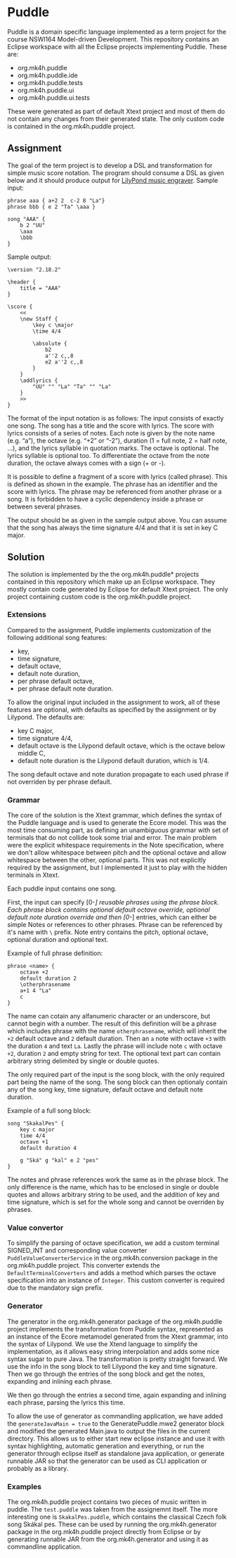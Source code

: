 # Puddle

Puddle is a domain specific language implemented as a term project for the course NSWI164 Model-driven Development. This repository contains an Eclipse workspace with all the Eclipse projects
implementing Puddle. These are:

- org.mk4h.puddle
- org.mk4h.puddle.ide
- org.mk4h.puddle.tests
- org.mk4h.puddle.ui
- org.mk4h.puddle.ui.tests

These were generated as part of default Xtext project and most of them do not contain any changes from their generated state.
The only custom code is contained in the org.mk4h.puddle project.

## Assignment

The goal of the term project is to develop a DSL and transformation for simple music score notation.
The program should consume a DSL as given below and it should produce output for [LilyPond music engraver](http://lilypond.org/).  Sample input:
```
phrase aaa { a+2 2  c-2 8 "La"}
phrase bbb { e 2 "Ta" \aaa }

song "AAA" {
    b 2 "UU"
    \aaa
    \bbb
}
```
 Sample output:
```
\version "2.18.2"

\header {
    title = "AAA"
}

\score {
    <<
    \new Staff {
        \key c \major
        \time 4/4

        \absolute {
            b2
            a''2 c,,8
            e2 a''2 c,,8
        }
    }
    \addlyrics {
        "UU" "" "La" "Ta" "" "La"
    }
    >>
}
```
The format of the input notation is as follows:
The input consists of exactly one song. The song has  a title and the score with lyrics. The score with
lyrics consists of a series of notes. Each note is given by the note name (e.g. “a”), the octave (e.g.
“+2” or “-2”), duration (1 = full note, 2 = half note, ...), and the lyrics syllable in quotation marks. The octave is optional. The lyrics syllable is optional too. To differentiate the octave from the note duration, the octave always comes with a sign (+ or  -).

It is possible to define a fragment of a score with lyrics (called phrase). This is defined as shown in
the example. The phrase has an identifier and the score with lyrics. The phrase may be referenced
from another phrase or a song. It is forbidden to have a cyclic dependency inside a phrase or
between several phrases.

The output should be as given in the sample output above. You can assume that the song has always
the time signature 4/4 and that it is set in key C major.

## Solution

The solution is implemented by the the org.mk4h.puddle* projects contained in this repository which make up an Eclipse workspace. They mostly contain code generated by Eclipse for default Xtext project. The only project containing custom code is the org.mk4h.puddle project.

### Extensions
Compared to the assignment, Puddle implements customization of the following additional song features:

- key,
- time signature,
- default octave,
- default note duration,
- per phrase default octave,
- per phrase default note duration.

To allow the original input included in the assignment to work, all of these features are optional, with defaults as specified by the assignment or by Lilypond.
The defaults are:
- key C major,
- time signature 4/4,
- default octave is the Lilypond default octave, which is the octave below middle C,
- default note duration is the Lilypond default duration, which is 1/4.

The song default octave and note duration propagate to each used phrase if not overriden by per phrase default.

### Grammar

The core of the solution is the Xtext grammar, which defines the syntax of the Puddle language and is used to generate the Ecore model. This was the most time consuming part, as defining an unambiguous grammar with set of terminals that do not collide took some trial and error. The main problem were the explicit whitespace requirements in the Note specification, where we don't allow whitespace between pitch and the optional octave and allow whitespace between the other, optional parts. This was not explicitly required by the assignment, but I implemented it just to play with the hidden terminals in Xtext.

Each puddle input contains one song.

First, the input can specify [0-*] reusable phrases using the phrase block. Each phrase block contains optional default octave override, optional default note duration override and then [0-*] entries, which can either be simple Notes or references to other phrases. Phrase can be referenced by it's name with `\` prefix. Note entry contains the pitch, optional octave, optional duration and optional text.


Example of full phrase definition:
```
phrase <name> {
    octave +2
    default duration 2
    \otherphrasename
    a+1 4 "La"
    c
}
```
The name can cotain any alfanumeric character or an underscore, but cannot begin with a number.
The result of this definition will be a phrase which includes phrase with the name `otherphrasename`, which will inherit the `+2` default octave and `2` default duration. Then an `a` note with octave `+3` with the duration `4` and text `La`. Lastly the phrase will include note `c` with octave `+2`, duration `2` and empty string for text. The optional text part can contain arbitrary string delimited by single or double quotes.


The only required part of the input is the song block, with the only required part being the name of the song. The song block can then optionaly contain any of the song key, time signature, default octave and default note duration.

Example of a full song block:
```
song "SkakalPes" {
    key c major
    time 4/4
    octave +1
    default duration 4

    g "Ská" g "kal" e 2 "pes"
}
```

The notes and phrase references work the same as in the phrase block. The only difference is the name, which has to be enclosed in single or double quotes and allows arbitrary string to be used, and the addition of key and time signature, which is set for the whole song and cannot be overriden by phrases.

### Value convertor

To simplify the parsing of octave specification, we add a custom terminal SIGNED_INT and corresponding value converter `PuddleValueConverterService` in the org.mk4h.conversion package in the org.mk4h.puddle project. This converter extends the `DefaultTerminalConverters` and adds a method which parses the octave specification into an instance of `Integer`. This custom converter is required due to the mandatory sign prefix.

### Generator

The generator in the org.mk4h.generator package of the org.mk4h.puddle project implements the transformation from Puddle syntax, represented as an instance of the Ecore metamodel generated from the Xtext grammar, into the syntax of Lilypond. We use the Xtend language to simplify the implementation, as it allows easy string interpolation and adds some nice syntax sugar to pure Java. The transformation is pretty straight forward. We use the info in the song block to tell Lilypond the key and time signature. Then we go through the entries of the song block and get the notes, expanding and inlining each phrase.

We then go through the entries a second time, again expanding and inlining each phrase, parsing the lyrics this time.

To allow the use of generator as commandling application, we have added the `generateJavaMain = true` to the GeneratePuddle.mwe2 generator block and modified the generated Main.java to output the files in the current directory.
This allows us to either start new eclipse instance and use it with syntax highlighting, automatic generation and everything, or run the generator through eclipse itself as standalone java application, or generate runnable JAR so that the generator can be used as CLI application or probably as a library.

### Examples

The org.mk4h.puddle project contains two pieces of music written in puddle. The `test.puddle` was taken from the assignemnt itself. The more interesting one is `SkakalPes.puddle`, which contains the classical Czech folk song Skákal pes. These can be used by running the org.mk4h.generator package in the org.mk4h.puddle project directly from Eclipse or by generating runnable JAR from the org.mk4h.generator and using it as commandline application.

